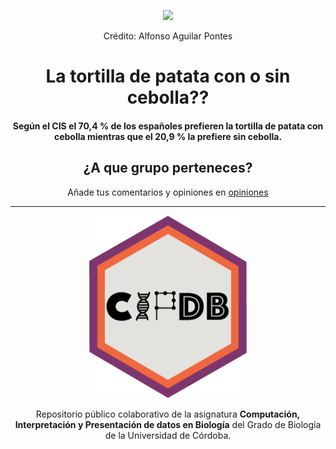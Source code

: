 <p align="center" width="100%">
    <img width="50%" src="PHOTO-2022-12-11-22-34-40.jpg" />
    <figcaption><p align="center">Crédito: Alfonso Aguilar Pontes</p></figcaption>
</p>


<h1 align="center">La tortilla de patata con o sin cebolla??</h1>

<h4 align="center">Según el CIS el 70,4 % de los españoles prefieren la tortilla de patata con cebolla mientras que el 20,9 % la prefiere sin cebolla.</h4>

<h2 align="center">¿A que grupo perteneces?</h2>
<p align ="center">Añade tus comentarios y opiniones en <a href="opiniones.md">opiniones</a></p>


----

<p align="center" width="50%">
    <img width="50%" src="cipdblogo.png" />
</p>
<p align="center">Repositorio público colaborativo de la asignatura <b>Computación, Interpretación y Presentación de datos en Biología</b> del Grado de Biología de la Universidad de Córdoba.</p>
